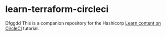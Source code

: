 # learn-terraform-circleci
Dfggdd
This is a companion repository for the Hashicorp [Learn content on CircleCI](https://developer.hashicorp.com/terraform/tutorials/automation/circle-ci) tutorial. 
